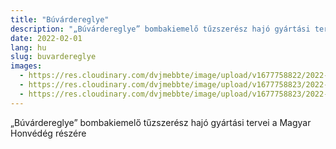 ```yaml
---
title: "Búvárdereglye"
description: "„Búvárdereglye” bombakiemelő tűzszerész hajó gyártási tervei a Magyar Honvédég részére"
date: 2022-02-01
lang: hu
slug: buvardereglye
images:
  - https://res.cloudinary.com/dvjmebbte/image/upload/v1677758822/2022-2%20B%C3%BAv%C3%A1rdereglye/_C_MLAP_b_v_r_gljcnh.png
  - https://res.cloudinary.com/dvjmebbte/image/upload/v1677758823/2022-2%20B%C3%BAv%C3%A1rdereglye/IMG_20221028_142107_afzsel.jpg
  - https://res.cloudinary.com/dvjmebbte/image/upload/v1677758823/2022-2%20B%C3%BAv%C3%A1rdereglye/IMG_20221028_141905_eriyup.jpg
---
```

„Búvárdereglye” bombakiemelő tűzszerész hajó gyártási tervei a Magyar Honvédég részére
